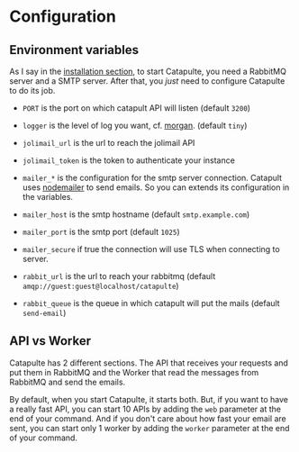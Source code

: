 # Configuration

## Environment variables

As I say in the [installation section](../installation/index.md), to start Catapulte, you need a RabbitMQ server and a SMTP server.
After that, you *just* need to configure Catapulte to do its job.

- `PORT` is the port on which catapult API will listen (default `3200`)
- `logger` is the level of log you want, cf. [morgan](https://github.com/expressjs/morgan). (default `tiny`)

- `jolimail_url` is the url to reach the jolimail API
- `jolimail_token` is the token to authenticate your instance

- `mailer_*` is the configuration for the smtp server connection. Catapult uses [nodemailer](https://nodemailer.com/smtp/) to send emails. So you can extends its configuration in the variables.
- `mailer_host` is the smtp hostname (default `smtp.example.com`)
- `mailer_port` is the smtp port (default `1025`)
- `mailer_secure` if true the connection will use TLS when connecting to server.

- `rabbit_url` is the url to reach your rabbitmq (default `amqp://guest:guest@localhost/catapulte`)
- `rabbit_queue` is the queue in which catapult will put the mails (default `send-email`)

## API vs Worker

Catapulte has 2 different sections. The API that receives your requests and put them in RabbitMQ and
the Worker that read the messages from RabbitMQ and send the emails.

By default, when you start Catapulte, it starts both. But, if you want to have a really fast API, you can start
10 APIs by adding the `web` parameter at the end of your command. And if you don't care about how fast your email are sent,
you can start only 1 worker by adding the `worker` parameter at the end of your command.
